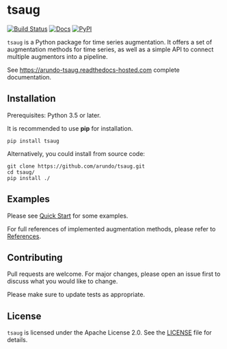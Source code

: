 # tsaug

[![Build Status](https://travis-ci.com/arundo/tsaug.svg?branch=master)](https://travis-ci.com/arundo/tsaug)
[![Docs](https://readthedocs.com/projects/arundo-tsaug/badge/?version=latest)](https://arundo-tsaug.readthedocs-hosted.com/en/latest/)
[![PyPI](https://img.shields.io/pypi/v/tsaug)](https://pypi.org/project/tsaug/)

`tsaug` is a Python package for time series augmentation. It offers a set of
augmentation methods for time series, as well as a simple API to connect
multiple augmentors into a pipeline.

See https://arundo-tsaug.readthedocs-hosted.com complete documentation.

## Installation

Prerequisites: Python 3.5 or later.

It is recommended to use **pip** for installation.

```shell
pip install tsaug
```

Alternatively, you could install from source code:

```shell
git clone https://github.com/arundo/tsaug.git
cd tsaug/
pip install ./
```

## Examples
Please see [Quick Start](https://arundo-tsaug.readthedocs-hosted.com/en/latest/quickstart.html) for some examples.

For full references of implemented augmentation methods, please refer to [References](https://arundo-tsaug.readthedocs-hosted.com/en/latest/references.html).

## Contributing

Pull requests are welcome. For major changes, please open an issue first to
discuss what you would like to change.

Please make sure to update tests as appropriate.

## License

`tsaug` is licensed under the Apache License 2.0. See the [LICENSE](LICENSE) file for details.